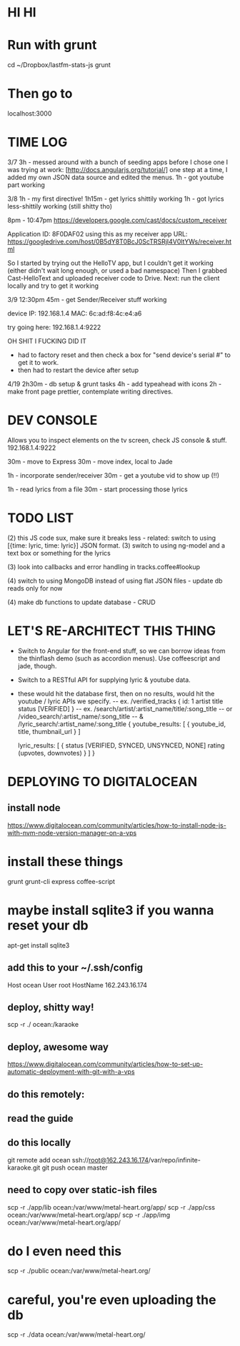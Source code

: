 # HI HI

# Run with grunt
cd ~/Dropbox/lastfm-stats-js
grunt

# Then go to
localhost:3000


# TIME LOG

3/7
3h - messed around with a bunch of seeding apps before I chose one I was trying at work: [http://docs.angularjs.org/tutorial/] one step at a time, I added my own JSON data source and edited the menus.
1h - got youtube part working

3/8
1h - my first directive!
1h15m - get lyrics shittily working
1h - got lyrics less-shittily working (still shitty tho) 

8pm - 10:47pm
https://developers.google.com/cast/docs/custom_receiver

Application ID: 8F0DAF02
using this as my receiver app URL:
https://googledrive.com/host/0B5dY8T0BcJ0ScTRSRjI4V0ltYWs/receiver.html

So I started by trying out the HelloTV app,
but I couldn't get it working (either didn't wait long enough, or used a bad namespace)
Then I grabbed Cast-HelloText and uploaded receiver code to Drive.
Next: run the client locally and try to get it working

3/9
12:30pm
45m - get Sender/Receiver stuff working

device IP: 192.168.1.4
MAC: 6c:ad:f8:4c:e4:a6

try going here: 192.168.1.4:9222

OH SHIT I FUCKING DID IT
- had to factory reset and then check a box for "send device's serial #" to get it to work.
- then had to restart the device after setup

4/19
2h30m - db setup & grunt tasks
4h - add typeahead with icons
2h - make front page prettier, contemplate writing directives.

# DEV CONSOLE
Allows you to inspect elements on the tv screen, check JS console & stuff.
192.168.1.4:9222

30m - move to Express
30m - move index, local to Jade

1h - incorporate sender/receiver
30m - get a youtube vid to show up (!!)

1h - read lyrics from a file
30m - start processing those lyrics




# TODO LIST

(2) this JS code sux, make sure it breaks less
    - related: switch to using [{time: lyric, time: lyric}] JSON format.
(3) switch to using ng-model and a text box or something for the lyrics

(3) look into callbacks and error handling in tracks.coffee#lookup

(4) switch to using MongoDB instead of using flat JSON files
    - update db reads only for now

(4) make db functions to update database
    - CRUD

# LET'S RE-ARCHITECT THIS THING
- Switch to Angular for the front-end stuff, so we can borrow ideas from the thinflash demo (such as accordion menus). Use coffeescript and jade, though.
- Switch to a RESTful API for supplying lyric & youtube data.
- these would hit the database first, then on no results, would hit the youtube / lyric APIs we specify.
-- ex. /verified_tracks
{
  id: 1
  artist
  title
  status [VERIFIED]
}
-- ex. /search/artist/:artist_name/title/:song_title
-- or /video_search/:artist_name/:song_title
-- &  /lyric_search/:artist_name/:song_title
{
  youtube_results: [
    {
      youtube_id, title, thumbnail_url
    }
  ]

  lyric_results: [
    {
      status [VERIFIED, SYNCED, UNSYNCED, NONE]
      rating (upvotes, downvotes)
    }
  ]
}

# DEPLOYING TO DIGITALOCEAN

## install node
https://www.digitalocean.com/community/articles/how-to-install-node-js-with-nvm-node-version-manager-on-a-vps

# install these things
grunt grunt-cli express coffee-script

# maybe install sqlite3 if you wanna reset your db
apt-get install sqlite3

## add this to your ~/.ssh/config
Host ocean
    User root
    HostName 162.243.16.174

## deploy, shitty way!
scp -r ./ ocean:/karaoke

## deploy, awesome way
https://www.digitalocean.com/community/articles/how-to-set-up-automatic-deployment-with-git-with-a-vps

## do this remotely:
## read the guide

## do this locally
git remote add ocean ssh://root@162.243.16.174/var/repo/infinite-karaoke.git
git push ocean master

## need to copy over static-ish files
scp -r ./app/lib ocean:/var/www/metal-heart.org/app/
scp -r ./app/css ocean:/var/www/metal-heart.org/app/
scp -r ./app/img ocean:/var/www/metal-heart.org/app/

# do I even need this
scp -r ./public ocean:/var/www/metal-heart.org/
# careful, you're even uploading the db
scp -r ./data ocean:/var/www/metal-heart.org/
